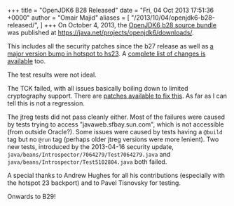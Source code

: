 +++
title = "OpenJDK6 B28 Released"
date = "Fri, 04 Oct 2013 17:51:36 +0000"
author = "Omair Majid"
aliases = [
    "/2013/10/04/openjdk6-b28-released/",
]
+++
On October 4, 2013, the [OpenJDK6 b28 source bundle](https://java.net/projects/openjdk6/downloads/download/openjdk-6-src-b28-04_oct_2013.tar.gz "OpenJDK6 b28") was published at <https://java.net/projects/openjdk6/downloads/>.  
  
This includes all the security patches since the b27 release as well as [a major version bump in hotspot to hs23](http://mail.openjdk.java.net/pipermail/jdk6-dev/2013-September/003039.html). A [complete list of changes is available](https://openjdk6.java.net/OpenJDK6-B28-Changes.html) too.  
  
The test results were not ideal.  
  
The TCK failed, with all issues basically boiling down to limited cryptography support. There are [patches available to fix this](http://mail.openjdk.java.net/pipermail/security-dev/2008-August/000283.html). As far as I can tell this is not a regression.   
  
The jtreg tests did not pass cleanly either. Most of the failures were caused
by tests trying to access "javaweb.sfbay.sun.com", which is not accessible
(from outside Oracle?). Some issues were caused by tests having a `@build` tag
but no `@run` tag (perhaps older jtreg versions were more lenient). Two new
tests, introduced by the 2013-04-16 security update,
`java/beans/Introspector/7064279/Test7064279.java` and
`java/beans/Introspector/Test5102804.java` both failed.  
  
A special thanks to Andrew Hughes for all his contributions (especially with
the hotspot 23 backport) and to Pavel Tisnovsky for testing.  
  
Onwards to B29!


